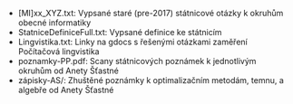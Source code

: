 - [MI]xx_XYZ.txt: Vypsané staré (pre-2017) státnicové otázky k okruhům obecné informatiky
- StatniceDefiniceFull.txt: Vypsané definice ke státnicím
- Lingvistika.txt: Linky na gdocs s řešenými otázkami zaměření Počítačová lingvistika
- poznamky-PP.pdf: Scany státnicových poznámek k jednotlivým okruhům od Anety Šťastné
- zápisky-AS/: Zhuštěné poznámky k optimalizačním metodám, temnu, a algebře od Anety Šťastné

